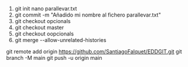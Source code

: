 1. git init
nano parallevar.txt
2. git commit -m "Añadido mi nombre al fichero parallevar.txt"
4. git checkout opcionals
6. git checkout master
7. git checkout oopcionals
9. git merge --allow-unrelated-histories
   
git remote add origin https://github.com/SantiagoFalquet/EDDGIT.git
git branch -M main
git push -u origin main
